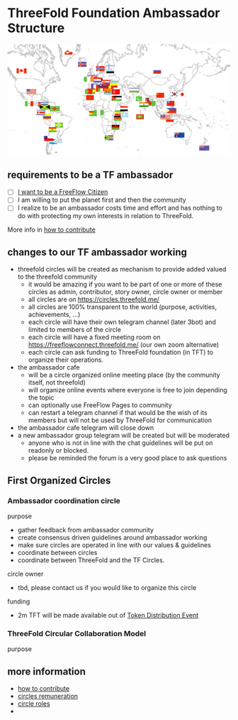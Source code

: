 # ThreeFold Foundation Ambassador Structure

![](img/ambassadors_world.png)

## requirements to be a TF ambassador

- [ ] [I want to be a FreeFlow Citizen](freeflow_citizen.md)
- [ ] I am willing to put the planet first and then the community 
- [ ] I realize to be an ambassador costs time and effort and has nothing to do with protecting my own interests in relation to ThreeFold.

More info in [how to contribute](how_to_contribute.md)

## changes to our TF ambassador working

- threefold circles will be created as mechanism to provide added valued to the threefold community
    - it would be amazing if you want to be part of one or more of these circles as admin, contributor, story owner, circle owner or member
    - all circles are on https://circles.threefold.me/
    - all circles are 100% transparent to the world (purpose, activities, achievements, ...)
    - each circle will have their own telegram channel (later 3bot) and limited to members of the circle
    - each circle will have a fixed meeting room on https://freeflowconnect.threefold.me/ (our own zoom alternative)
    - each circle can ask funding to ThreeFold foundation (in TFT) to organize their operations.
- the ambassador cafe 
    - will be a circle organized online meeting place (by the community itself, not threefold)
    - will organize online events where everyone is free to join depending the topic
    - can optionally use FreeFlow Pages to community
    - can restart a telegram channel if that would be the wish of its members but will not be used by ThreeFold for communication
- the ambassador cafe telegram will close down
- a new ambassador group telegram will be created but will be moderated
    - anyone who is not in line with the chat guidelines will be put on readonly or blocked.
    - please be reminded the forum is a very good place to ask questions

## First Organized Circles

### Ambassador coordination circle

purpose

- gather feedback from ambassador community
- create consensus driven guidelines around ambassador working
- make sure circles are operated in line with our values & guidelines
- coordinate between circles
- coordinate between ThreeFold and the TF Circles.

circle owner

- tbd, please contact us if you would like to organize this circle

funding

- 2m TFT will be made available out of [Token Distribution Event](tdeoverview.md)

### ThreeFold Circular Collaboration Model

purpose

## more information

- [how to contribute](how_to_contribute.md)
- [circles remuneration](circles_remuneration.md)
- [circle roles](circles_roles.md)
- 